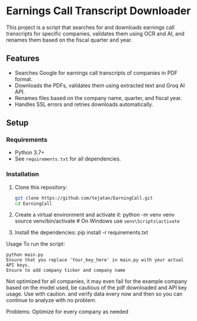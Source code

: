 
# Earnings Call Transcript Downloader

This project is a script that searches for and downloads earnings call transcripts for specific companies, validates them using OCR and AI, and renames them based on the fiscal quarter and year.

## Features

- Searches Google for earnings call transcripts of companies in PDF format.
- Downloads the PDFs, validates them using extracted text and Groq AI API.
- Renames files based on the company name, quarter, and fiscal year.
- Handles SSL errors and retries downloads automatically.

## Setup

### Requirements
- Python 3.7+
- See `requirements.txt` for all dependencies.

### Installation
1. Clone this repository:
   ```bash
   git clone https://github.com/tejatan/EarningCall.git
   cd EarningCall


2. Create a virtual environment and activate it:
    python -m venv venv
    source venv/bin/activate   # On Windows use `venv\Scripts\activate`

3. Install the dependencies:
    pip install -r requirements.txt


Usage
To run the script:

    python main.py
    Ensure that you replace 'Your_key_here' in main.py with your actual API keys.
    Ensure to add company ticker and company name 






Not optimized for all companies, it may even fail for the example company based on the model used, be cautious of the pdf downloaded and API key usage. Use with caution. and verify data every now and then so you can continue to analyze with no problem. 

Problems: Optimize for every company as needed

